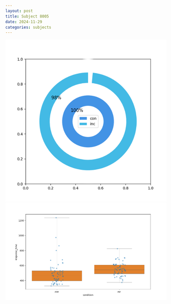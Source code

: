 ```yaml
---
layout: post
title: Subject 8005
date: 2024-11-29
categories: subjects
---
```


![](data/8005/run-14/8005_accuracy_by_condition.png)
![](data/8005/run-14/8005_rt.png)
